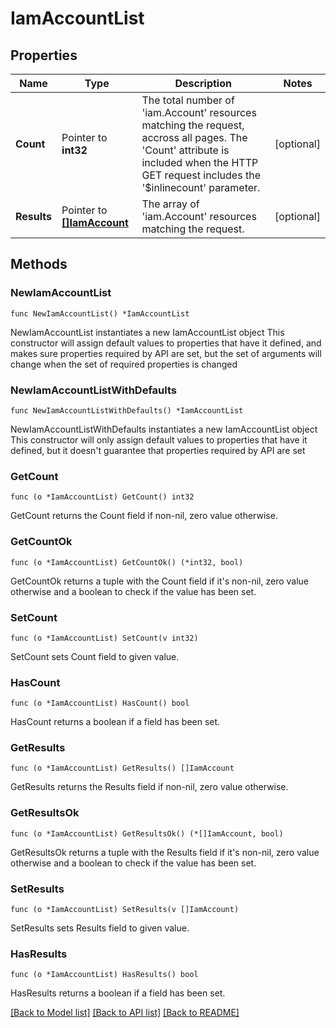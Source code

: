 # IamAccountList

## Properties

Name | Type | Description | Notes
------------ | ------------- | ------------- | -------------
**Count** | Pointer to **int32** | The total number of &#39;iam.Account&#39; resources matching the request, accross all pages. The &#39;Count&#39; attribute is included when the HTTP GET request includes the &#39;$inlinecount&#39; parameter. | [optional] 
**Results** | Pointer to [**[]IamAccount**](iam.Account.md) | The array of &#39;iam.Account&#39; resources matching the request. | [optional] 

## Methods

### NewIamAccountList

`func NewIamAccountList() *IamAccountList`

NewIamAccountList instantiates a new IamAccountList object
This constructor will assign default values to properties that have it defined,
and makes sure properties required by API are set, but the set of arguments
will change when the set of required properties is changed

### NewIamAccountListWithDefaults

`func NewIamAccountListWithDefaults() *IamAccountList`

NewIamAccountListWithDefaults instantiates a new IamAccountList object
This constructor will only assign default values to properties that have it defined,
but it doesn't guarantee that properties required by API are set

### GetCount

`func (o *IamAccountList) GetCount() int32`

GetCount returns the Count field if non-nil, zero value otherwise.

### GetCountOk

`func (o *IamAccountList) GetCountOk() (*int32, bool)`

GetCountOk returns a tuple with the Count field if it's non-nil, zero value otherwise
and a boolean to check if the value has been set.

### SetCount

`func (o *IamAccountList) SetCount(v int32)`

SetCount sets Count field to given value.

### HasCount

`func (o *IamAccountList) HasCount() bool`

HasCount returns a boolean if a field has been set.

### GetResults

`func (o *IamAccountList) GetResults() []IamAccount`

GetResults returns the Results field if non-nil, zero value otherwise.

### GetResultsOk

`func (o *IamAccountList) GetResultsOk() (*[]IamAccount, bool)`

GetResultsOk returns a tuple with the Results field if it's non-nil, zero value otherwise
and a boolean to check if the value has been set.

### SetResults

`func (o *IamAccountList) SetResults(v []IamAccount)`

SetResults sets Results field to given value.

### HasResults

`func (o *IamAccountList) HasResults() bool`

HasResults returns a boolean if a field has been set.


[[Back to Model list]](../README.md#documentation-for-models) [[Back to API list]](../README.md#documentation-for-api-endpoints) [[Back to README]](../README.md)


